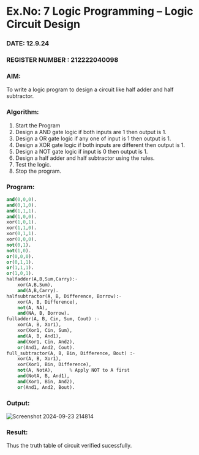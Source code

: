 # Ex.No: 7  Logic Programming –  Logic Circuit Design
### DATE: 12.9.24                                                                           
### REGISTER NUMBER : 212222040098
### AIM: 
To write a logic program to design a circuit like half adder and half subtractor.
###  Algorithm:
1. Start the Program
2. Design a AND gate logic if both inputs are 1 then output is 1.
3. Design a OR gate logic if any one of input is 1 then output is 1.
4. Design a XOR gate logic if both inputs are different then output is 1.
5. Design a NOT gate logic if input is 0 then output is 1.
6. Design a half adder and half subtractor using the rules.
7. Test the logic.
8. Stop the program.

### Program:
```py
and(0,0,0).
and(0,1,0).
and(1,1,1).
and(1,0,0).
xor(1,0,1).
xor(1,1,0).
xor(0,1,1).
xor(0,0,0).
not(0,1).
not(1,0).
or(0,0,0).
or(0,1,1).
or(1,1,1).
or(1,0,1).
halfadder(A,B,Sum,Carry):-
    xor(A,B,Sum),
    and(A,B,Carry).
halfsubtractor(A, B, Difference, Borrow):-
    xor(A, B, Difference),
    not(A, NA),
    and(NA, B, Borrow).
fulladder(A, B, Cin, Sum, Cout) :-
    xor(A, B, Xor1),
    xor(Xor1, Cin, Sum),
    and(A, B, And1),
    and(Xor1, Cin, And2),
    or(And1, And2, Cout).
full_subtractor(A, B, Bin, Difference, Bout) :-
    xor(A, B, Xor1),
    xor(Xor1, Bin, Difference),
    not(A, NotA),      % Apply NOT to A first
    and(NotA, B, And1),
    and(Xor1, Bin, And2),
    or(And1, And2, Bout).
```

### Output:

![Screenshot 2024-09-23 214814](https://github.com/user-attachments/assets/384df012-29d6-49d9-959c-53f559114344)


### Result:
Thus the truth table of circuit verified sucessfully.
